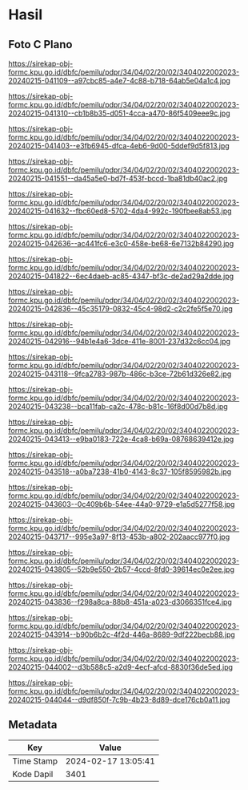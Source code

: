 # Hasil

## Foto C Plano

https://sirekap-obj-formc.kpu.go.id/dbfc/pemilu/pdpr/34/04/02/20/02/3404022002023-20240215-041109--a97cbc85-a4e7-4c88-b718-64ab5e04a1c4.jpg

https://sirekap-obj-formc.kpu.go.id/dbfc/pemilu/pdpr/34/04/02/20/02/3404022002023-20240215-041310--cb1b8b35-d051-4cca-a470-86f5409eee9c.jpg

https://sirekap-obj-formc.kpu.go.id/dbfc/pemilu/pdpr/34/04/02/20/02/3404022002023-20240215-041403--e3fb6945-dfca-4eb6-9d00-5ddef9d5f813.jpg

https://sirekap-obj-formc.kpu.go.id/dbfc/pemilu/pdpr/34/04/02/20/02/3404022002023-20240215-041551--da45a5e0-bd7f-453f-bccd-1ba81db40ac2.jpg

https://sirekap-obj-formc.kpu.go.id/dbfc/pemilu/pdpr/34/04/02/20/02/3404022002023-20240215-041632--fbc60ed8-5702-4da4-992c-190fbee8ab53.jpg

https://sirekap-obj-formc.kpu.go.id/dbfc/pemilu/pdpr/34/04/02/20/02/3404022002023-20240215-042636--ac441fc6-e3c0-458e-be68-6e7132b84290.jpg

https://sirekap-obj-formc.kpu.go.id/dbfc/pemilu/pdpr/34/04/02/20/02/3404022002023-20240215-041822--6ec4daeb-ac85-4347-bf3c-de2ad29a2dde.jpg

https://sirekap-obj-formc.kpu.go.id/dbfc/pemilu/pdpr/34/04/02/20/02/3404022002023-20240215-042836--45c35179-0832-45c4-98d2-c2c2fe5f5e70.jpg

https://sirekap-obj-formc.kpu.go.id/dbfc/pemilu/pdpr/34/04/02/20/02/3404022002023-20240215-042916--94b1e4a6-3dce-411e-8001-237d32c6cc04.jpg

https://sirekap-obj-formc.kpu.go.id/dbfc/pemilu/pdpr/34/04/02/20/02/3404022002023-20240215-043118--9fca2783-987b-486c-b3ce-72b61d326e82.jpg

https://sirekap-obj-formc.kpu.go.id/dbfc/pemilu/pdpr/34/04/02/20/02/3404022002023-20240215-043238--bca11fab-ca2c-478c-b81c-16f8d00d7b8d.jpg

https://sirekap-obj-formc.kpu.go.id/dbfc/pemilu/pdpr/34/04/02/20/02/3404022002023-20240215-043413--e9ba0183-722e-4ca8-b69a-08768639412e.jpg

https://sirekap-obj-formc.kpu.go.id/dbfc/pemilu/pdpr/34/04/02/20/02/3404022002023-20240215-043518--a0ba7238-41b0-4143-8c37-105f8595982b.jpg

https://sirekap-obj-formc.kpu.go.id/dbfc/pemilu/pdpr/34/04/02/20/02/3404022002023-20240215-043603--0c409b6b-54ee-44a0-9729-e1a5d5277f58.jpg

https://sirekap-obj-formc.kpu.go.id/dbfc/pemilu/pdpr/34/04/02/20/02/3404022002023-20240215-043717--995e3a97-8f13-453b-a802-202aacc977f0.jpg

https://sirekap-obj-formc.kpu.go.id/dbfc/pemilu/pdpr/34/04/02/20/02/3404022002023-20240215-043805--52b9e550-2b57-4ccd-8fd0-39614ec0e2ee.jpg

https://sirekap-obj-formc.kpu.go.id/dbfc/pemilu/pdpr/34/04/02/20/02/3404022002023-20240215-043836--f298a8ca-88b8-451a-a023-d3066351fce4.jpg

https://sirekap-obj-formc.kpu.go.id/dbfc/pemilu/pdpr/34/04/02/20/02/3404022002023-20240215-043914--b90b6b2c-4f2d-446a-8689-9df222becb88.jpg

https://sirekap-obj-formc.kpu.go.id/dbfc/pemilu/pdpr/34/04/02/20/02/3404022002023-20240215-044002--d3b588c5-a2d9-4ecf-afcd-8830f36de5ed.jpg

https://sirekap-obj-formc.kpu.go.id/dbfc/pemilu/pdpr/34/04/02/20/02/3404022002023-20240215-044044--d9df850f-7c9b-4b23-8d89-dce176cb0a11.jpg


## Metadata

| Key        | Value               |
| ---------- | ------------------- |
| Time Stamp | 2024-02-17 13:05:41 |
| Kode Dapil | 3401                |



